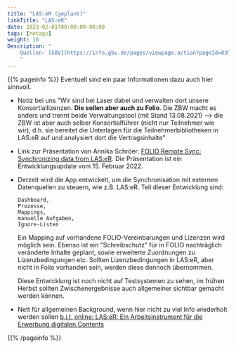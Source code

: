 ```yaml
---
title: "LAS:eR (geplant)"
linkTitle: "LAS:eR"
date: 2023-02-01T00:00:00-00:00
tags: [notags]
weight: 10
Description: "
    Quellen: [GBV](https://info.gbv.de/pages/viewpage.action?pageId=839909578)
    "
---
```


{{% pageinfo %}}
Eventuell sind ein paar Informationen dazu auch hier sinnvoll.

-   Notiz bei uns "Wir sind bei Laser dabei und verwalten dort unsere Konsortiallizenzen. **Die sollen aber auch zu Folio**. Die ZBW macht es anders und trennt beide Verwaltungstool (mit Stand 13.08.2021) --> die ZBW ist aber auch selber Konsortialführer (nicht nur Teilnehmer wie wir), d.h. sie bereitet die Unterlagen für die Teilnehmerbibliotheken in LAS:eR auf und analysiert dort die Vertragsinhalte"
-   Link zur Präsentation von Annika Schröer: [FOLIO Remote Sync: Synchronizing data from LAS:eR](https://docs.google.com/presentation/d/1b8-QEyNK54sShoFj8adNLgWFxISvFBfa84o8wzN2qo0/edit#slide=id.p). Die Präsentation ist ein Entwicklungsupdate vom 15. Februar 2022.
-   Derzeit wird die App entwickelt, um die Synchronisation mit externen Datenquellen zu steuern, wie z.B. LAS:eR. Teil dieser Entwicklung sind:

    ```
    Dashboard,
    Prozesse,
    Mappings,
    manuelle Aufgaben,
    Ignore-Listen
    ```

    Ein Mapping auf vorhandene FOLIO-Vereinbarungen und Lizenzen wird möglich sein. Ebenso ist ein "Schreibschutz" für in FOLIO nachträglich veränderte Inhalte geplant, sowie erweiterte Zuordnungen zu Lizenzbedingungen etc. Sollten Lizenzbedingungen in LAS:eR, aber nicht in Folio vorhanden sein, werden diese dennoch übernommen.

    Diese Entwicklung ist noch nicht auf Testsystemen zu sehen, im frühen Herbst sollten Zwischenergebnisse auch allgemeiner sichtbar gemacht werden können.

-   Nett für allgemeinen Background, wenn hier nicht zu viel Info wiederholt werden sollen [b.i.t. online: LAS:eR: Ein Arbeitsinstrument für die Erwerbung digitalen Contents](https://www.b-i-t-online.de/heft/2022-02-interview-altenhoener.pdf)

{{% /pageinfo %}}
